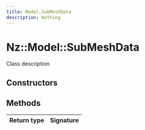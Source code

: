 ```yaml
---
title: Model.SubMeshData
description: Nothing
---
```


# Nz::Model::SubMeshData

Class description

## Constructors


## Methods

| Return type | Signature |
| ----------- | --------- |
